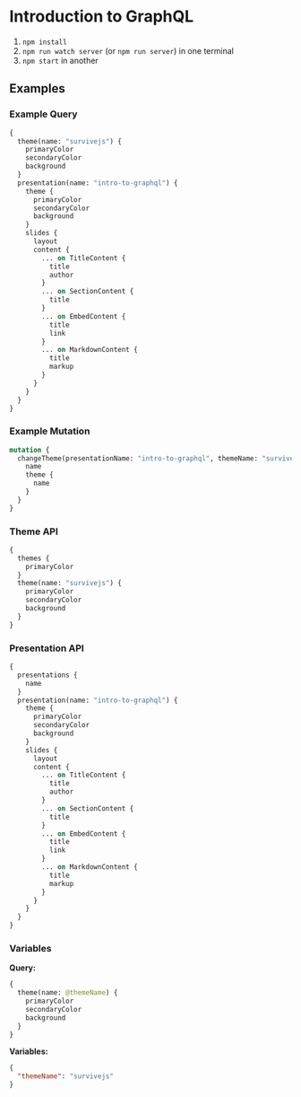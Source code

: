 # Introduction to GraphQL

1. `npm install`
2. `npm run watch server` (or `npm run server`) in one terminal
3. `npm start` in another

## Examples

### Example Query

```graphql
{
  theme(name: "survivejs") {
    primaryColor
    secondaryColor
    background
  }
  presentation(name: "intro-to-graphql") {
    theme {
      primaryColor
      secondaryColor
      background
    }
    slides {
      layout
      content {
        ... on TitleContent {
          title
          author
        }
        ... on SectionContent {
          title
        }
        ... on EmbedContent {
          title
          link
        }
        ... on MarkdownContent {
          title
          markup
        }
      }
    }
  }
}
```

### Example Mutation

```graphql
mutation {
  changeTheme(presentationName: "intro-to-graphql", themeName: "survivejs") {
    name
    theme {
      name
    }
  }
}
```

### Theme API

```graphql
{
  themes {
    primaryColor
  }
  theme(name: "survivejs") {
    primaryColor
    secondaryColor
    background
  }
}
```

### Presentation API

```graphql
{
  presentations {
    name
  }
  presentation(name: "intro-to-graphql") {
    theme {
      primaryColor
      secondaryColor
      background
    }
    slides {
      layout
      content {
        ... on TitleContent {
          title
          author
        }
        ... on SectionContent {
          title
        }
        ... on EmbedContent {
          title
          link
        }
        ... on MarkdownContent {
          title
          markup
        }
      }
    }
  }
}
```

### Variables

**Query:**

```graphql
{
  theme(name: @themeName) {
    primaryColor
    secondaryColor
    background
  }
}
```

**Variables:**

```json
{
  "themeName": "survivejs"
}
```
